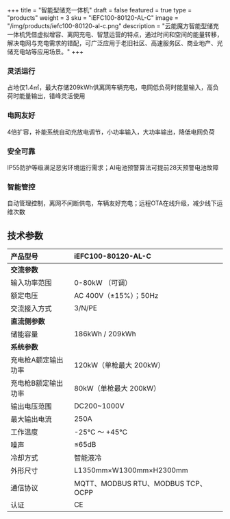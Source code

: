 +++
title = "智能型储充一体机"
draft = false
featured = true
type = "products"
weight = 3
sku = "iEFC100-80120-AL-C"
image = "/img/products/iefc100-80120-al-c.png"
description = "云能魔方智能型储充一体机凭借虚拟增容、离网充电、智慧运营的特点，通过时间和空间的能量转移，解决电网与充电需求的错配，可广泛应用于老旧社区、高速服务区、商业地产、光储充电站等应用场景。"
+++

### 灵活运行
占地仅1.4㎡，最大存储209kWh供离网车辆充电，电网低负荷时能量输入，高负荷时能量输出，错峰灵活使用

### 电网友好
4倍扩容，补能系统自动充放电调节，小功率输入，大功率输出，降低电网负荷

### 安全可靠
IP55防护等级满足恶劣环境运行需求；AI电池预警算法可提前28天预警电池故障

### 智能管控
自动管理控制，离网不间断供电，车辆友好充电；远程OTA在线升级，减少线下运维次数

## 技术参数

| **产品型号**        | **iEFC100-80120-AL-C**          |
|:--------------------|:--------------------------------|
| **交流参数**        |                                 |
| 输入功率范围        | 0-80kW （可调）                   |
| 额定电压            | AC 400V（±15%）；50Hz              |
| 交流接入方式        | 3/N/PE                          |
| **直流侧参数**      |                                 |
| 储能容量            | 186kWh / 209kWh                 |
| **系统参数**        |                                 |
| 充电枪A额定输出功率 | 120kW（单枪最大  200kW）          |
| 充电枪B额定输出功率 | 80kW（单枪最大  200kW）           |
| 输出电压范围        | DC200~1000V                     |
| 最大输出电流        | 250A                            |
| 工作温度            | -25℃  ～  +45℃                   |
| 噪声                | ≤65dB                           |
| 冷却方式            | 智能液冷                        |
| 外形尺寸            | L1350mm×W1300mm×H2300mm         |
| 通信协议            | MQTT、MODBUS RTU、MODBUS TCP、OCPP |
| 认证                | CE                              |
